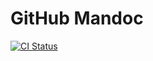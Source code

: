 GitHub Mandoc
=============

[![CI Status](https://github.com/Alhadis/github-mandoc/workflows/Run%20tests/badge.svg)](https://github.com/Alhadis/github-mandoc/actions)
